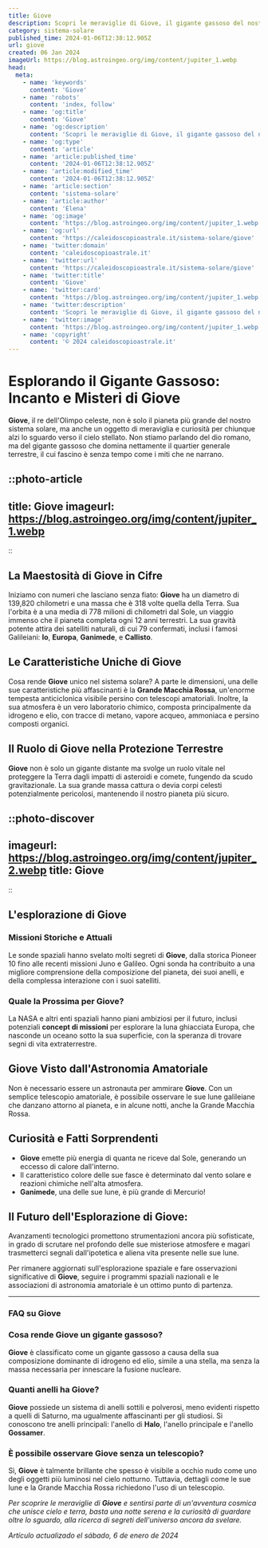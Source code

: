 ```yaml
---
title: Giove
description: Scopri le meraviglie di Giove, il gigante gassoso del nostro sistema solare, con dati affascinanti e foto spettacolari!
category: sistema-solare
published_time: 2024-01-06T12:38:12.905Z
url: giove
created: 06 Jan 2024
imageUrl: https://blog.astroingeo.org/img/content/jupiter_1.webp
head:
  meta:
    - name: 'keywords'
      content: 'Giove'
    - name: 'robots'
      content: 'index, follow'
    - name: 'og:title'
      content: 'Giove'
    - name: 'og:description'
      content: 'Scopri le meraviglie di Giove, il gigante gassoso del nostro sistema solare, con dati affascinanti e foto spettacolari!'
    - name: 'og:type'
      content: 'article'
    - name: 'article:published_time'
      content: '2024-01-06T12:38:12.905Z'
    - name: 'article:modified_time'
      content: '2024-01-06T12:38:12.905Z'
    - name: 'article:section'
      content: 'sistema-solare'
    - name: 'article:author'
      content: 'Elena'
    - name: 'og:image'
      content: 'https://blog.astroingeo.org/img/content/jupiter_1.webp'
    - name: 'og:url'
      content: 'https://caleidoscopioastrale.it/sistema-solare/giove'
    - name: 'twitter:domain'
      content: 'caleidoscopioastrale.it'
    - name: 'twitter:url'
      content: 'https://caleidoscopioastrale.it/sistema-solare/giove'
    - name: 'twitter:title'
      content: 'Giove'
    - name: 'twitter:card'
      content: 'https://blog.astroingeo.org/img/content/jupiter_1.webp'
    - name: 'twitter:description'
      content: 'Scopri le meraviglie di Giove, il gigante gassoso del nostro sistema solare, con dati affascinanti e foto spettacolari!'
    - name: 'twitter:image'
      content: 'https://blog.astroingeo.org/img/content/jupiter_1.webp'
    - name: 'copyright'
      content: '© 2024 caleidoscopioastrale.it'
---
```

# Esplorando il Gigante Gassoso: Incanto e Misteri di **Giove**

**Giove**, il re dell'Olimpo celeste, non è solo il pianeta più grande del nostro sistema solare, ma anche un oggetto di meraviglia e curiosità per chiunque alzi lo sguardo verso il cielo stellato. Non stiamo parlando del dio romano, ma del gigante gassoso che domina nettamente il quartier generale terrestre, il cui fascino è senza tempo come i miti che ne narrano.

::photo-article
---
title: Giove
imageurl: https://blog.astroingeo.org/img/content/jupiter_1.webp
---
::

## La Maestosità di **Giove** in Cifre

Iniziamo con numeri che lasciano senza fiato: **Giove** ha un diametro di 139,820 chilometri e una massa che è 318 volte quella della Terra. Sua l'orbita è a una media di 778 milioni di chilometri dal Sole, un viaggio immenso che il pianeta completa ogni 12 anni terrestri. La sua gravità potente attira dei satelliti naturali, di cui 79 confermati, inclusi i famosi Galileiani: **Io**, **Europa**, **Ganimede**, e **Callisto**.

## Le Caratteristiche Uniche di **Giove**

Cosa rende **Giove** unico nel sistema solare? A parte le dimensioni, una delle sue caratteristiche più affascinanti è la **Grande Macchia Rossa**, un'enorme tempesta anticiclonica visibile persino con telescopi amatoriali. Inoltre, la sua atmosfera è un vero laboratorio chimico, composta principalmente da idrogeno e elio, con tracce di metano, vapore acqueo, ammoniaca e persino composti organici.

## Il Ruolo di **Giove** nella Protezione Terrestre

**Giove** non è solo un gigante distante ma svolge un ruolo vitale nel proteggere la Terra dagli impatti di asteroidi e comete, fungendo da scudo gravitazionale. La sua grande massa cattura o devia corpi celesti potenzialmente pericolosi, mantenendo il nostro pianeta più sicuro.

::photo-discover
---
imageurl: https://blog.astroingeo.org/img/content/jupiter_2.webp
title: Giove
---
::

## L'esplorazione di **Giove**

### Missioni Storiche e Attuali

Le sonde spaziali hanno svelato molti segreti di **Giove**, dalla storica Pioneer 10 fino alle recenti missioni Juno e Galileo. Ogni sonda ha contribuito a una migliore comprensione della composizione del pianeta, dei suoi anelli, e della complessa interazione con i suoi satelliti.

### Quale la Prossima per **Giove**?

La NASA e altri enti spaziali hanno piani ambiziosi per il futuro, inclusi potenziali **concept di missioni** per esplorare la luna ghiacciata Europa, che nasconde un oceano sotto la sua superficie, con la speranza di trovare segni di vita extraterrestre.

## **Giove** Visto dall'Astronomia Amatoriale

Non è necessario essere un astronauta per ammirare **Giove**. Con un semplice telescopio amatoriale, è possibile osservare le sue lune galileiane che danzano attorno al pianeta, e in alcune notti, anche la Grande Macchia Rossa.

## Curiosità e Fatti Sorprendenti

- **Giove** emette più energia di quanta ne riceve dal Sole, generando un eccesso di calore dall'interno.
- Il caratteristico colore delle sue fasce è determinato dal vento solare e reazioni chimiche nell'alta atmosfera.
- **Ganimede**, una delle sue lune, è più grande di Mercurio!

## Il Futuro dell'Esplorazione di **Giove**: 

Avanzamenti tecnologici promettono strumentazioni ancora più sofisticate, in grado di scrutare nel profondo delle sue misteriose atmosfere e magari trasmetterci segnali dall'ipotetica e aliena vita presente nelle sue lune.

Per rimanere aggiornati sull'esplorazione spaziale e fare osservazioni significative di **Giove**, seguire i programmi spaziali nazionali e le associazioni di astronomia amatoriale è un ottimo punto di partenza.

---

### FAQ su **Giove**

### Cosa rende **Giove** un gigante gassoso?

**Giove** è classificato come un gigante gassoso a causa della sua composizione dominante di idrogeno ed elio, simile a una stella, ma senza la massa necessaria per innescare la fusione nucleare.

### Quanti anelli ha **Giove**?

**Giove** possiede un sistema di anelli sottili e polverosi, meno evidenti rispetto a quelli di Saturno, ma ugualmente affascinanti per gli studiosi. Si conoscono tre anelli principali: l'anello di **Halo**, l'anello principale e l'anello **Gossamer**.

### È possibile osservare **Giove** senza un telescopio?

Sì, **Giove** è talmente brillante che spesso è visibile a occhio nudo come uno degli oggetti più luminosi nel cielo notturno. Tuttavia, dettagli come le sue lune e la Grande Macchia Rossa richiedono l'uso di un telescopio.

*Per scoprire le meraviglie di **Giove** e sentirsi parte di un'avventura cosmica che unisce cielo e terra, basta una notte serena e la curiosità di guardare oltre lo sguardo, alla ricerca di segreti dell'universo ancora da svelare.*

_Artículo actualizado el sábado, 6 de enero de 2024_